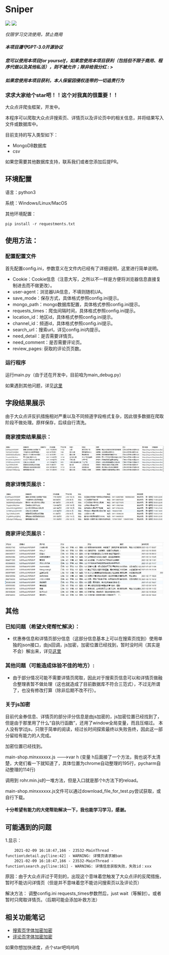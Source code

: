 # Sniper



[![](https://img.shields.io/badge/python-3-brightgreen.svg)](https://www.python.org/downloads/)
<img src="https://img.shields.io/badge/license-GPL--3.0-brightgreen">

*仅限学习交流使用，禁止商用*

##### 本项目遵守GPT-3.0开源协议

##### 您可以使用本项目for yourself，如果您使用本项目获利（包括但不限于商用、程序代做以及其他私活），则不被允许；除非给我分红 : >

##### 如果您使用本项目获利，本人保留因侵权连带的一切追责行为



### 求求大家给个star吧！！这个对我真的很重要！！

大众点评爬虫框架，开发中。

本程序可以爬取大众点评搜索页、详情页以及评论页中的相关信息，并将结果写入文件或数据库中。

目前支持的写入类型如下：
- MongoDB数据库
- csv

如果您需要其他数据库支持，联系我们或者您添加后提PR。

## 环境配置
语言：python3

系统：Windows/Linux/MacOS

其他环境配置：

    pip install -r requestments.txt

## 使用方法：
### 配置配置文件
首先配置config.ini，参数意义在文件内已经有了详细说明，这里进行简单说明。

   - Cookie：Cookie信息（注意大写，之所以不一样是方便将浏览器信息直接复制进去而不做更改）。
   - user-agent：浏览器UA信息，不填则随机UA。
   - save_mode：保存方式，具体格式参照config.ini提示。
   - mongo_path：mongo数据库配置，具体格式参照config.ini提示。
   - requests_times：爬虫间隔时间，具体格式参照config.ini提示。
   - location_id：地区id，具体格式参照config.ini提示。
   - channel_id：频道id，具体格式参照config.ini提示。
   - search_url：搜索url，详见config.ini内提示。
   - need_detail：是否需要详情页。
   - need_comment：是否需要评论页。
   - review_pages: 获取的评论页页数。

### 运行程序
运行main.py（由于还在开发中，目前咱为main_debug.py）

如果遇到其他问题，详见[这里](https://github.com/Sniper970119/dianping_spider#可能遇到的问题)
 
## 字段结果展示
由于大众点评反扒措施相对严重以及不同频道字段格式复杂，因此很多数据在爬取阶段不做处理。原样保存，后续自行清洗。
### 商家搜索结果展示：
![image](./imgs/info.jpg)

### 商家详情页展示：
![image](./imgs/detail.jpg)


### 商家评论页展示：
![image](./imgs/review.jpg)

## 其他
    
### 已知问题（希望大佬帮忙解决）：
  - 优惠券信息和详情页部分信息（这部分信息基本上可以在搜索页找到）使用单独的json接口，由js回调，js加密，加密位置已经找到，暂时没时间（其实是不会）解出来，详见[这里](https://github.com/Sniper970119/dianping_spider#%E5%85%B3%E4%BA%8Ejs%E5%8A%A0%E5%AF%86)
  
### 其他问题（可能造成体验不佳的地方）:
  - 由于部分情况可能不需要详情页爬取，因此对于搜索页信息可以和详情页做融合整理表暂不做处理（这也就造成了目前数据库不符合三范式），不过无所谓了，也没有修改打算（除非后期不改不行）。
  
### 关于js加密
 
 目前代金券信息、详情页的部分评分信息是由js加密的，js加密位置已经找到了，但是由于那里用了什么“自执行函数”，还用了window全局变量，而且压缩过。
 本人没有学过js，只限于简单的阅读，经过长时间探索最终以失败告终，因此这一部分留给有能力的人完成。
 
 加密位置已经找到。
 
 main-shop.minxxxxxx.js --->var h  (变量 h后面接了一个方法，我也说不太清楚，大佬们看一下就知道了，具体位置为chrome自动整理的195行，pycharm自动整理的114行)
 
 调用到 rohr.min.js的一堆方法，但是入口就是那个h方法下的reload。
 
 main-shop.minxxxxxx.js文件可以通过download_file_for_test.py尝试获取，或自行下载。
 
 #### 十分希望有能力的大佬帮助解决一下，我也能学习学习，感谢。

## 可能遇到的问题
1.显示：

        2021-02-09 16:18:47,166 - 23532-MainThread - function\detail.py[line:42] - WARNING: 详情页请求被ban
        2021-02-09 16:18:47,166 - 23532-MainThread - function\search.py[line:161] - WARNING: 详情信息获取失败，失败id：xxx
        
原因：由于大众点评过于苛刻的，出现这个意味着您触发了大众点评的反爬措施，暂时不能访问详情页（但是并不意味着您不能访问搜索页以及评论页）

解决方法： 调整config.ini requests_times参数然后，just wait（等解封）。或者暂时只爬取详情页。（后期可能会添加补救方法）
  
## 相关功能笔记
  - [搜索页字体加密加密](http://www.sniper97.cn/index.php/note/carwler/3694/)
  - [评论页字体加密加密](http://www.sniper97.cn/index.php/note/carwler/3707/)

如果你想加快进度，点个star吧呜呜呜
